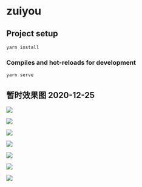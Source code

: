 # zuiyou

## Project setup

```
yarn install
```

### Compiles and hot-reloads for development

```
yarn serve
```

## 暂时效果图 2020-12-25

![](static-files/首页1.png)

![](static-files/首页2.png)

![](static-files/首页3.png)

![](static-files/首页4.png)

![](static-files/首页5.png)

![](static-files/首页6.png)

![](static-files/我的.png)
